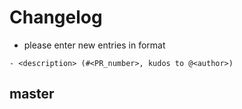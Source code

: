 # Changelog

- please enter new entries in format 

```
- <description> (#<PR_number>, kudos to @<author>)
```

## master